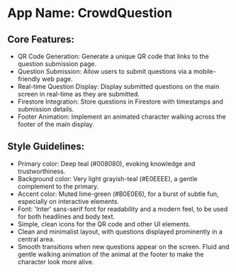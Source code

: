 # **App Name**: CrowdQuestion

## Core Features:

- QR Code Generation: Generate a unique QR code that links to the question submission page.
- Question Submission: Allow users to submit questions via a mobile-friendly web page.
- Real-time Question Display: Display submitted questions on the main screen in real-time as they are submitted.
- Firestore Integration: Store questions in Firestore with timestamps and submission details.
- Footer Animation: Implement an animated character walking across the footer of the main display.

## Style Guidelines:

- Primary color: Deep teal (#008080), evoking knowledge and trustworthiness.
- Background color: Very light grayish-teal (#E0EEEE), a gentle complement to the primary.
- Accent color: Muted lime-green (#B0E0E6), for a burst of subtle fun, especially on interactive elements.
- Font: 'Inter' sans-serif font for readability and a modern feel, to be used for both headlines and body text.
- Simple, clean icons for the QR code and other UI elements.
- Clean and minimalist layout, with questions displayed prominently in a central area.
- Smooth transitions when new questions appear on the screen. Fluid and gentle walking animation of the animal at the footer to make the character look more alive.